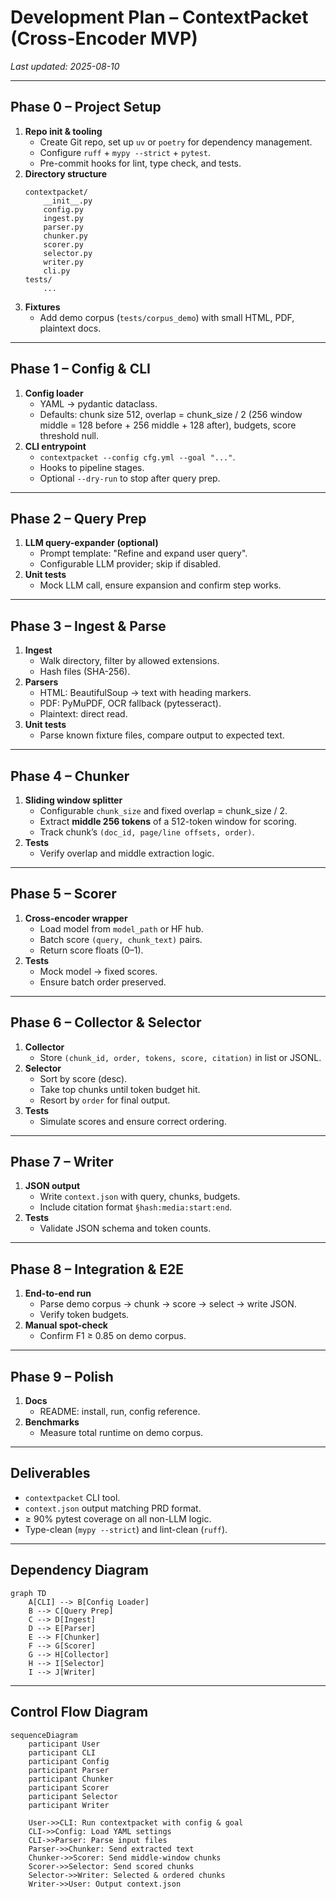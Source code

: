 # Development Plan – ContextPacket (Cross-Encoder MVP)

_Last updated: 2025-08-10_

---

## Phase 0 – Project Setup
1. **Repo init & tooling**
   - Create Git repo, set up `uv` or `poetry` for dependency management.
   - Configure `ruff` + `mypy --strict` + `pytest`.
   - Pre-commit hooks for lint, type check, and tests.
2. **Directory structure**
   ```
   contextpacket/
       __init__.py
       config.py
       ingest.py
       parser.py
       chunker.py
       scorer.py
       selector.py
       writer.py
       cli.py
   tests/
       ...
   ```
3. **Fixtures**
   - Add demo corpus (`tests/corpus_demo`) with small HTML, PDF, plaintext docs.

---

## Phase 1 – Config & CLI
1. **Config loader**
   - YAML → pydantic dataclass.
   - Defaults: chunk size 512, overlap = chunk_size / 2 (256 window middle = 128 before + 256 middle + 128 after), budgets, score threshold null.
2. **CLI entrypoint**
   - `contextpacket --config cfg.yml --goal "..."`.
   - Hooks to pipeline stages.
   - Optional `--dry-run` to stop after query prep.

---

## Phase 2 – Query Prep
1. **LLM query-expander (optional)**
   - Prompt template: "Refine and expand user query".
   - Configurable LLM provider; skip if disabled.
2. **Unit tests**
   - Mock LLM call, ensure expansion and confirm step works.

---

## Phase 3 – Ingest & Parse
1. **Ingest**
   - Walk directory, filter by allowed extensions.
   - Hash files (SHA-256).
2. **Parsers**
   - HTML: BeautifulSoup → text with heading markers.
   - PDF: PyMuPDF, OCR fallback (pytesseract).
   - Plaintext: direct read.
3. **Unit tests**
   - Parse known fixture files, compare output to expected text.

---

## Phase 4 – Chunker
1. **Sliding window splitter**
   - Configurable `chunk_size` and fixed overlap = chunk_size / 2.
   - Extract **middle 256 tokens** of a 512-token window for scoring.
   - Track chunk’s `(doc_id, page/line offsets, order)`.
2. **Tests**
   - Verify overlap and middle extraction logic.

---

## Phase 5 – Scorer
1. **Cross-encoder wrapper**
   - Load model from `model_path` or HF hub.
   - Batch score `(query, chunk_text)` pairs.
   - Return score floats (0–1).
2. **Tests**
   - Mock model → fixed scores.
   - Ensure batch order preserved.

---

## Phase 6 – Collector & Selector
1. **Collector**
   - Store `(chunk_id, order, tokens, score, citation)` in list or JSONL.
2. **Selector**
   - Sort by score (desc).
   - Take top chunks until token budget hit.
   - Resort by `order` for final output.
3. **Tests**
   - Simulate scores and ensure correct ordering.

---

## Phase 7 – Writer
1. **JSON output**
   - Write `context.json` with query, chunks, budgets.
   - Include citation format `§hash:media:start:end`.
2. **Tests**
   - Validate JSON schema and token counts.

---

## Phase 8 – Integration & E2E
1. **End-to-end run**
   - Parse demo corpus → chunk → score → select → write JSON.
   - Verify token budgets.
2. **Manual spot-check**
   - Confirm F1 ≥ 0.85 on demo corpus.

---

## Phase 9 – Polish
1. **Docs**
   - README: install, run, config reference.
2. **Benchmarks**
   - Measure total runtime on demo corpus.

---

## Deliverables
- `contextpacket` CLI tool.
- `context.json` output matching PRD format.
- ≥ 90% pytest coverage on all non-LLM logic.
- Type-clean (`mypy --strict`) and lint-clean (`ruff`).

---

## Dependency Diagram

```mermaid
graph TD
    A[CLI] --> B[Config Loader]
    B --> C[Query Prep]
    C --> D[Ingest]
    D --> E[Parser]
    E --> F[Chunker]
    F --> G[Scorer]
    G --> H[Collector]
    H --> I[Selector]
    I --> J[Writer]
```

---

## Control Flow Diagram

```mermaid
sequenceDiagram
    participant User
    participant CLI
    participant Config
    participant Parser
    participant Chunker
    participant Scorer
    participant Selector
    participant Writer

    User->>CLI: Run contextpacket with config & goal
    CLI->>Config: Load YAML settings
    CLI->>Parser: Parse input files
    Parser->>Chunker: Send extracted text
    Chunker->>Scorer: Send middle-window chunks
    Scorer->>Selector: Send scored chunks
    Selector->>Writer: Selected & ordered chunks
    Writer->>User: Output context.json
```
